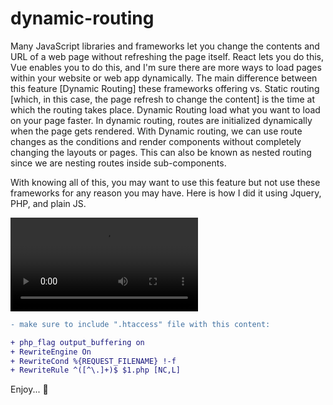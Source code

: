 # dynamic-routing

Many JavaScript libraries and frameworks let you change the contents and URL of a web page without refreshing the page itself. React lets you do this, Vue enables you to do this, and I'm sure there are more ways to load pages within your website or web app dynamically. The main difference between this feature [Dynamic Routing] these frameworks offering vs. Static routing [which, in this case, the page refresh to change the content] is the time at which the routing takes place. Dynamic Routing load what you want to load on your page faster.
In dynamic routing, routes are initialized dynamically when the page gets rendered. With Dynamic routing, we can use route changes as the conditions and render components without completely changing the layouts or pages. This can also be known as nested routing since we are nesting routes inside sub-components.

With knowing all of this, you may want to use this feature but not use these frameworks for any reason you may have. Here is how I did it using Jquery, PHP, and plain JS.

![alt-text](https://github.com/mojtabamoradli/dynamic-routing/blob/main/dynamicRouting.mov)

```diff
- make sure to include ".htaccess" file with this content:

+ php_flag output_buffering on
+ RewriteEngine On
+ RewriteCond %{REQUEST_FILENAME} !-f
+ RewriteRule ^([^\.]+)$ $1.php [NC,L]
```




Enjoy... 🚀
